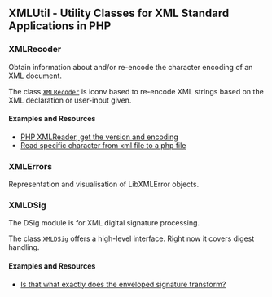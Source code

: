 ## XMLUtil - Utility Classes for XML Standard Applications in PHP


### XMLRecoder

Obtain information about and/or re-encode the character encoding of an XML document.

The class [`XMLRecoder`](src/XMLRecoder.php) is iconv based to re-encode XML strings based on the XML declaration or 
user-input given.

#### Examples and Resources

- [PHP XMLReader, get the version and encoding](http://stackoverflow.com/a/15495409/367456)
- [Read specific character from xml file to a php file](http://stackoverflow.com/a/18896665/367456)


### XMLErrors

Representation and visualisation of LibXMLError objects.


### XMLDSig

The DSig module is for XML digital signature processing.

The class [`XMLDSig`](src/DSig/XMLDSig.php) offers a high-level interface. Right now it covers digest handling.

#### Examples and Resources

- [Is that what exactly does the enveloped signature transform?](http://stackoverflow.com/q/24961073/367456)
